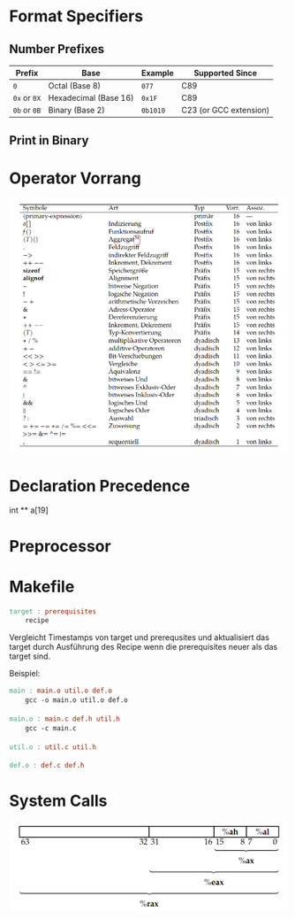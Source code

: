 # Format Specifiers
## Number Prefixes
| **Prefix** | **Base** | **Example** | **Supported Since** |
|------------|---------|-------------|----------------------|
| `0` | Octal (Base 8) | `077` | C89 |
| `0x` or `0X` | Hexadecimal (Base 16) | `0x1F` | C89 |
| `0b` or `0B` | Binary (Base 2) | `0b1010` | C23 (or GCC extension) |
## Print in Binary
# Operator Vorrang
![](precedence.png)
# Declaration Precedence 
int ** a[19]
# Preprocessor
# Makefile
```Makefile
target : prerequisites
    recipe
```
Vergleicht Timestamps von target und prerequsites und aktualisiert das target durch Ausführung des Recipe wenn die prerequisites neuer als das target sind.

Beispiel:
```Makefile
main : main.o util.o def.o
    gcc -o main.o util.o def.o

main.o : main.c def.h util.h
    gcc -c main.c

util.o : util.c util.h

def.o : def.c def.h
```
# System Calls
![Register x86](register.png)